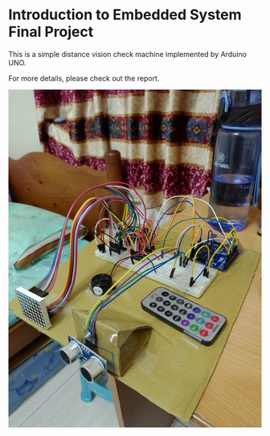 #  Introduction to Embedded System Final Project

This is a simple distance vision check machine implemented by Arduino UNO.

For more details, please check out the report.

![machine](https://github.com/pclightyear/Easy-Distance-Vision-Check/blob/master/machine.jpg)
